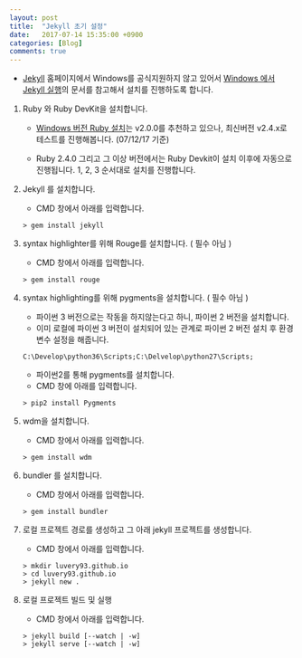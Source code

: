 ```yaml
---
layout: post
title:	"Jekyll 초기 설정"
date:	2017-07-14 15:35:00 +0900
categories: [Blog]
comments: true
---
```


* [Jekyll](https://jekyllrb-ko.github.io/) 홈페이지에서 Windows를 공식지원하지 않고 있어서 [Windows 에서 Jekyll 실행](http://jekyll-windows.juthilo.com/)의 문서를 참고해서 설치를 진행하도록 합니다.

1. Ruby 와 Ruby DevKit을 설치합니다.

   * [Windows 버전 Ruby 설치](https://rubyinstaller.org/downloads/)는 v2.0.0를 추천하고 있으나, 최신버전 v2.4.x로 테스트를 진행해봅니다. (07/12/17 기준)


   * Ruby 2.4.0 그리고 그 이상 버전에서는 Ruby Devkit이 설치 이후에 자동으로 진행됩니다. 1, 2, 3 순서대로 설치를 진행합니다.

2. Jekyll 를 설치합니다.

   * CMD 창에서 아래를 입력합니다.

   ```
   > gem install jekyll
   ```

3. syntax highlighter를 위해 Rouge를 설치합니다. ( 필수 아님 )

   * CMD 창에서 아래를 입력합니다.

   ```
   > gem install rouge
   ```

4. syntax highlighting를 위해 pygments을 설치합니다. ( 필수 아님 )

   * 파이썬 3 버전으로는 작동을 하지않는다고 하니, 파이썬 2 버전을 설치합니다.
   * 이미 로컬에 파이썬 3 버전이 설치되어 있는 관계로 파이썬 2 버전 설치 후 환경 변수 설정을 해줍니다.

   ```
   C:\Develop\python36\Scripts;C:\Delvelop\python27\Scripts;
   ```

   * 파이썬2를 통해 pygments를 설치합니다.
   * CMD 창에 아래를 입력합니다.

   ```
   > pip2 install Pygments
   ```

5. wdm을 설치합니다.

   * CMD 창에서 아래를 입력합니다.

   ```
   > gem install wdm
   ```

6. bundler 를 설치합니다.

   * CMD 창에서 아래를 입력합니다.

   ```
   > gem install bundler
   ```

7. 로컬 프로젝트 경로를 생성하고 그 아래 jekyll 프로젝트를 생성합니다.

   * CMD 창에서 아래를 입력합니다.

   ```
   > mkdir luvery93.github.io
   > cd luvery93.github.io
   > jekyll new .
   ```

8. 로컬 프로젝트 빌드 및 실행

   * CMD 창에서 아래를 입력합니다.

   ```
   > jekyll build [--watch | -w]
   > jekyll serve [--watch | -w]
   ```